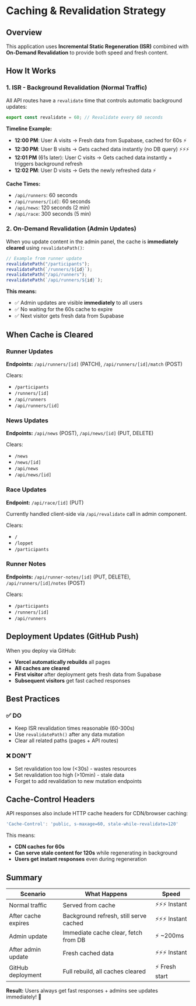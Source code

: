 # Caching & Revalidation Strategy

## Overview

This application uses **Incremental Static Regeneration (ISR)** combined with **On-Demand Revalidation** to provide both speed and fresh content.

## How It Works

### 1. ISR - Background Revalidation (Normal Traffic)

All API routes have a `revalidate` time that controls automatic background updates:

```typescript
export const revalidate = 60; // Revalidate every 60 seconds
```

**Timeline Example:**

- **12:00 PM**: User A visits → Fresh data from Supabase, cached for 60s ⚡
- **12:30 PM**: User B visits → Gets cached data instantly (no DB query) ⚡⚡⚡
- **12:01 PM** (61s later): User C visits → Gets cached data instantly + triggers background refresh
- **12:02 PM**: User D visits → Gets the newly refreshed data ⚡

**Cache Times:**

- `/api/runners`: 60 seconds
- `/api/runners/[id]`: 60 seconds
- `/api/news`: 120 seconds (2 min)
- `/api/race`: 300 seconds (5 min)

### 2. On-Demand Revalidation (Admin Updates)

When you update content in the admin panel, the cache is **immediately cleared** using `revalidatePath()`:

```typescript
// Example from runner update
revalidatePath("/participants");
revalidatePath(`/runners/${id}`);
revalidatePath("/api/runners");
revalidatePath(`/api/runners/${id}`);
```

**This means:**

- ✅ Admin updates are visible **immediately** to all users
- ✅ No waiting for the 60s cache to expire
- ✅ Next visitor gets fresh data from Supabase

## When Cache is Cleared

### Runner Updates

**Endpoints:** `/api/runners/[id]` (PATCH), `/api/runners/[id]/match` (POST)

Clears:

- `/participants`
- `/runners/[id]`
- `/api/runners`
- `/api/runners/[id]`

### News Updates

**Endpoints:** `/api/news` (POST), `/api/news/[id]` (PUT, DELETE)

Clears:

- `/news`
- `/news/[id]`
- `/api/news`
- `/api/news/[id]`

### Race Updates

**Endpoint:** `/api/race/[id]` (PUT)

Currently handled client-side via `/api/revalidate` call in admin component.

Clears:

- `/`
- `/loppet`
- `/participants`

### Runner Notes

**Endpoints:** `/api/runner-notes/[id]` (PUT, DELETE), `/api/runners/[id]/notes` (POST)

Clears:

- `/participants`
- `/runners/[id]`
- `/api/runners`

## Deployment Updates (GitHub Push)

When you deploy via GitHub:

- **Vercel automatically rebuilds** all pages
- **All caches are cleared**
- **First visitor** after deployment gets fresh data from Supabase
- **Subsequent visitors** get fast cached responses

## Best Practices

### ✅ DO

- Keep ISR revalidation times reasonable (60-300s)
- Use `revalidatePath()` after any data mutation
- Clear all related paths (pages + API routes)

### ❌ DON'T

- Set revalidation too low (<30s) - wastes resources
- Set revalidation too high (>10min) - stale data
- Forget to add revalidation to new mutation endpoints

## Cache-Control Headers

API responses also include HTTP cache headers for CDN/browser caching:

```typescript
'Cache-Control': 'public, s-maxage=60, stale-while-revalidate=120'
```

This means:

- **CDN caches for 60s**
- **Can serve stale content for 120s** while regenerating in background
- **Users get instant responses** even during regeneration

## Summary

| Scenario            | What Happens                           | Speed          |
| ------------------- | -------------------------------------- | -------------- |
| Normal traffic      | Served from cache                      | ⚡⚡⚡ Instant |
| After cache expires | Background refresh, still serve cached | ⚡⚡⚡ Instant |
| Admin update        | Immediate cache clear, fetch from DB   | ⚡ ~200ms      |
| After admin update  | Fresh cached data                      | ⚡⚡⚡ Instant |
| GitHub deployment   | Full rebuild, all caches cleared       | ⚡ Fresh start |

**Result:** Users always get fast responses + admins see updates immediately! 🎉


